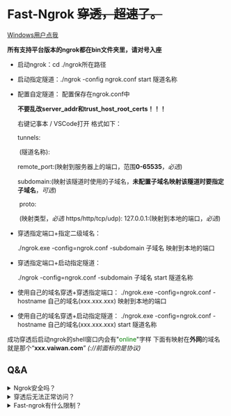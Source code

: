 # Fast-Ngrok  ~~穿透，超速了。~~

[Windows用户点我](https://github.com/coder-yunyi/fast-ngrok/README.md)

**所有支持平台版本的ngrok都在bin文件夹里，请对号入座**

- 启动ngrok：cd ./ngrok所在路径

- 启动指定隧道：./ngrok -config ngrok.conf start 隧道名称

- 配置自定隧道：
  配置保存在ngrok.conf中
  
  **不要乱改server_addr和trust_host_root_certs！！！**

  右键记事本 / VSCode打开
  格式如下：
  
  tunnels:
  
  ​    (隧道名称):
  
  ​        remote_port:(映射到服务器上的端口，范围**0-65535**，*必选*)
  
  ​        subdomain:(映射该隧道时使用的子域名，**未配置子域名映射该隧道时要指定子域名**，*可选*)
  
  ​        proto:
  
  ​            (映射类型，*必选*  https/http/tcp/udp): 127.0.0.1:(映射到本地的端口，*必选*)
  
- 穿透指定端口+指定二级域名：

  ./ngrok.exe -config=ngrok.conf -subdomain 子域名 映射到本地的端口

- 穿透指定端口+启动指定隧道：

  ./ngrok -config=ngrok.conf -subdomain 子域名 start 隧道名称

- 使用自己的域名穿透+穿透指定端口：
  ./ngrok.exe -config=ngrok.conf -hostname 自己的域名(xxx.xxx.xxx) 映射到本地的端口

- 使用自己的域名穿透+启动指定隧道：
  ./ngrok.exe -config=ngrok.conf -hostname 自己的域名(xxx.xxx.xxx) start 隧道名称

成功穿透后启动ngrok的shell窗口内会有"<font color=#008000 >online</font>"字样
下面有映射在**外网**的域名 就是那个“**xxx.vaiwan.com**”
*(://前面标的是协议)*

## Q&A

<details>
    <summary>Ngrok安全吗？</summary>
    <p>如果您怀疑fast-ngrok项目内的ngrok.exe有后门，请自行检查src文件夹内的源码，没有进行任何代码混淆，如果仍然有疑虑请自行编译</p>
    <a href="https://github.com/inconshreveable/ngrok">点我查看ngrok1.7开放源代码本尊</a>
</details>
<details>
    <summary>穿透后无法正常访问？</summary>
    <p>1.可能是您的子域名被占用了，请更换子域名(使用自定义域名的请检查解析)</p>
    <p>2.检查您映射的协议和端口</p>
    <p>3.使用自定义域名的请先<strong>在工信部备案</strong>！！！(映射服务器使用阿里云国内线路服务器，所以要备案)</p>
</details>
<details>
    <summary>Fast-ngrok有什么限制？</summary>
    <p>正常使用的情况下，Fast-ngrok不对用户的流量/带宽/会话时间/子域名/映射端口数作任何限制</p>
    <strong>但以下情况例外:</strong>
    <p>1. 3小时内单ip任意隧道上/下行带宽总计超过2GB，将对此ip所有隧道上/下行带宽限制为2Mbps，持续48小时</p>
    <p>2. 15分钟内单ip所有隧道上/下行带宽总计超过2GB，封禁此ip，持续72小时，并强制关闭所有隧道</p>
    <p>3. 搭建任意非法站点，封禁此ip，持续2021年</p>
</details>

